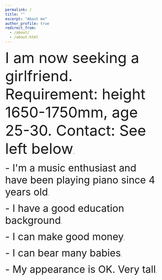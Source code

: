 ```yaml
---
permalink: /
title: ""
excerpt: "About me"
author_profile: true
redirect_from: 
  - /about/
  - /about.html
---
```


<p>
<font size=10>I am now seeking a girlfriend. Requirement: height 1650-1750mm, age 25-30. Contact: See left below</font>.
</p>

<p>
<font size=6> - I'm a music enthusiast and have been playing piano since 4 years old</font>.
</p>

<p>
<font size=6> - I have a good education background</font>.
</p>

<p>
<font size=6> - I can make good money</font>.
</p>

<p>
<font size=6> - I can bear many babies</font>.
</p>

<p>
<font size=6> - My appearance is OK. Very tall</font>.
</p>
